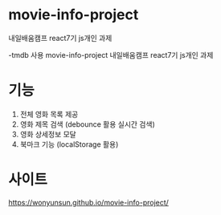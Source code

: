 # movie-info-project
내일배움캠프 react7기 js개인 과제

-tmdb 사용 movie-info-project
내일배움캠프 react7기 js개인 과제

# 기능
1. 전체 영화 목록 제공
2. 영화 제목 검색 (debounce 활용 실시간 검색)
3. 영화 상세정보 모달
4. 북마크 기능 (localStorage 활용)

# 사이트
https://wonyunsun.github.io/movie-info-project/
